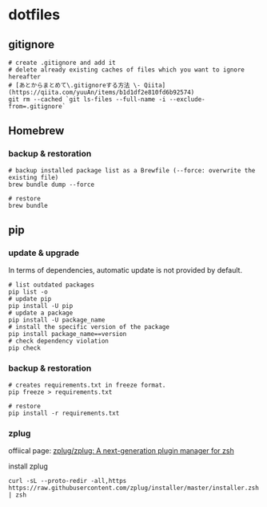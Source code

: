 # dotfiles
## gitignore
```shell
# create .gitignore and add it
# delete already existing caches of files which you want to ignore hereafter
# [あとからまとめて\.gitignoreする方法 \- Qiita](https://qiita.com/yuuAn/items/b1d1df2e810fd6b92574)
git rm --cached `git ls-files --full-name -i --exclude-from=.gitignore`
```
## Homebrew
### backup & restoration
```shell
# backup installed package list as a Brewfile (--force: overwrite the existing file)
brew bundle dump --force
```
```shell
# restore
brew bundle
```


## pip
### update & upgrade
In terms of dependencies, automatic update is not provided by default.

```shell
# list outdated packages
pip list -o
# update pip
pip install -U pip
# update a package
pip install -U package_name
# install the specific version of the package
pip install package_name==version
# check dependency violation
pip check
```

### backup & restoration

```shell
# creates requirements.txt in freeze format.
pip freeze > requirements.txt
```
```shell
# restore
pip install -r requirements.txt
```

### zplug
offiical page:
[zplug/zplug: A next\-generation plugin manager for zsh](https://github.com/zplug/zplug)

install zplug

```
curl -sL --proto-redir -all,https https://raw.githubusercontent.com/zplug/installer/master/installer.zsh | zsh
```



